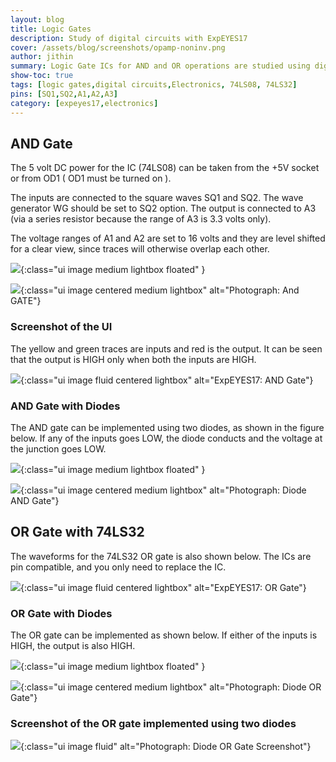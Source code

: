 ```yaml
---
layout: blog
title: Logic Gates
description: Study of digital circuits with ExpEYES17
cover: /assets/blog/screenshots/opamp-noninv.png
author: jithin
summary: Logic Gate ICs for AND and OR operations are studied using digital signals. The same circuits are then constructed using diodes to understand their operation.
show-toc: true
tags: [logic gates,digital circuits,Electronics, 74LS08, 74LS32]
pins: [SQ1,SQ2,A1,A2,A3]
category: [expeyes17,electronics]
---
```



## AND Gate

The 5 volt DC power for the IC (74LS08) can be taken from the +5V socket or from OD1 ( OD1 must be turned on ).

The inputs are connected to the square waves SQ1 and SQ2. The wave generator WG should be set to SQ2 option.
The output is connected to A3 (via a series resistor because the range of A3 is 3.3 volts only).

The voltage ranges of A1 and A2 are set to 16 volts and they are level shifted for a clear view, since traces will otherwise overlap each other.

![](/assets/blog/schematics/logic-gates.svg){:class="ui image medium lightbox floated" }

![](/assets/blog/photographs/and-gate.jpg){:class="ui image centered medium lightbox" alt="Photograph: And GATE"}

<div class="ui clearing divider"></div>

### Screenshot of the UI

The yellow and green traces are inputs and red is the output. It can be seen that the output is HIGH only when both the inputs are HIGH.

![](/assets/blog/screenshots/andgate.png){:class="ui image fluid centered lightbox" alt="ExpEYES17: AND Gate"}

### AND Gate with Diodes

The AND gate can be implemented using two diodes, as shown in the figure below. If any of the inputs goes LOW, the diode conducts and the voltage at the junction goes LOW.

![](/assets/blog/schematics/diode-and-gate.svg){:class="ui image medium lightbox floated" }

![](/assets/blog/photographs/diode-and-gate.jpg){:class="ui image centered medium lightbox" alt="Photograph: Diode AND Gate"}

<div class="ui clearing divider"></div>

## OR Gate with 74LS32
The waveforms for the 74LS32 OR gate  is also shown below. The ICs are pin compatible, and you only need to replace the IC.

![](/assets/blog/screenshots/orgate.png){:class="ui image fluid centered lightbox" alt="ExpEYES17: OR Gate"}

### OR Gate with Diodes
The OR gate can be implemented as shown below. If either of the inputs is HIGH, the output is also HIGH.

![](/assets/blog/schematics/diode-or-gate.svg){:class="ui image medium lightbox floated" }

![](/assets/blog/photographs/diode-or-gate.jpg){:class="ui image centered medium lightbox" alt="Photograph: Diode OR Gate"}

<div class="ui clearing divider"></div>

### Screenshot of the OR gate implemented using two diodes

![](/assets/blog/screenshots/diode-or-gate.png){:class="ui image fluid" alt="Photograph: Diode OR Gate Screenshot"}
